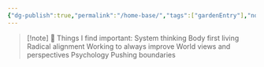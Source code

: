 ```yaml
---
{"dg-publish":true,"permalink":"/home-base/","tags":["gardenEntry"],"noteIcon":"","created":"2025-10-02T18:10:01.621+02:00","updated":"2025-10-02T18:15:01.639+02:00"}
---
```


> [!note] 🌿 Things I find important:
> System thinking
> Body first living
> Radical alignment
> Working to always improve
> World views and perspectives
> Psychology
> Pushing boundaries
> 

